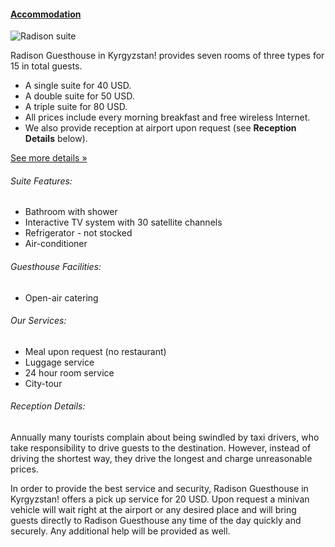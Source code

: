 #### [Accommodation](/accommodation "Accommodation")

![Radison suite](http://static.radisonhouse.com/img/suite.jpeg "Radison suite")

Radison Guesthouse in Kyrgyzstan! provides seven rooms of three types for 15 in total guests.

* A single suite for 40 USD.
* A double suite for 50 USD.
* A triple suite for 80 USD.
* All prices include every morning breakfast and free wireless Internet.
* We also provide reception at airport upon request (see **Reception Details** below).

<a href="/accommodation" class="more small button">See more details »</a>

###### Suite Features:

* Bathroom with shower</li>
* Interactive TV system with 30 satellite channels
* Refrigerator - not stocked
* Air-conditioner

###### Guesthouse Facilities:

* Open-air catering

###### Our Services:

* Meal upon request (no restaurant)
* Luggage service
* 24 hour room service
* City-tour

###### Reception Details:

Annually many tourists complain about being swindled by taxi drivers, who take responsibility to drive guests to the destination. However, instead of driving the shortest way, they drive the longest and charge unreasonable prices.

In order to provide the best service and security, Radison Guesthouse in Kyrgyzstan! offers a pick up service for 20 USD. Upon request a minivan vehicle will wait right at the airport or any desired place and will bring guests directly to Radison Guesthouse any time of the day quickly and securely. Any additional help will be provided as well.